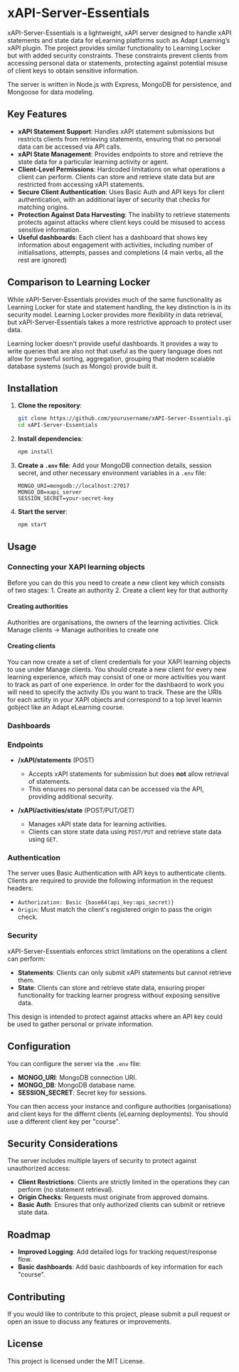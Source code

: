# xAPI-Server-Essentials

xAPI-Server-Essentials is a lightweight, xAPI server designed to handle xAPI statements and state data for eLearning platforms such as Adapt Learning’s xAPI plugin. The project provides similar functionality to Learning Locker but with added security constraints. These constraints prevent clients from accessing personal data or statements, protecting against potential misuse of client keys to obtain sensitive information.

The server is written in Node.js with Express, MongoDB for persistence, and Mongoose for data modeling.

## Key Features

- **xAPI Statement Support**: Handles xAPI statement submissions but restricts clients from retrieving statements, ensuring that no personal data can be accessed via API calls.
- **xAPI State Management**: Provides endpoints to store and retrieve the state data for a particular learning activity or agent.
- **Client-Level Permissions**: Hardcoded limitations on what operations a client can perform. Clients can store and retrieve state data but are restricted from accessing xAPI statements.
- **Secure Client Authentication**: Uses Basic Auth and API keys for client authentication, with an additional layer of security that checks for matching origins.
- **Protection Against Data Harvesting**: The inability to retrieve statements protects against attacks where client keys could be misused to access sensitive information.
- **Useful dashboards**: Each client has a dashboard that shows key information about engagement with activities, including number of initialisations, attempts, passes and completions (4 main verbs, all the rest are ignored)

## Comparison to Learning Locker

While xAPI-Server-Essentials provides much of the same functionality as Learning Locker for state and statement handling, the key distinction is in its security model. Learning Locker provides more flexibility in data retrieval, but xAPI-Server-Essentials takes a more restrictive approach to protect user data.

Learning locker doesn't provide useful dashboards. It provides a way to write queries that are also not that useful as the query language does not allow for powerful sorting, aggregation, grouping that modern scalable database systems (such as Mongo) provide built it.

## Installation

1. **Clone the repository**:
    ```bash
    git clone https://github.com/yourusername/xAPI-Server-Essentials.git
    cd xAPI-Server-Essentials
    ```

2. **Install dependencies**:
    ```bash
    npm install
    ```

3. **Create a `.env` file**:
    Add your MongoDB connection details, session secret, and other necessary environment variables in a `.env` file:
    ```
    MONGO_URI=mongodb://localhost:27017
    MONGO_DB=xapi_server
    SESSION_SECRET=your-secret-key
    ```

4. **Start the server**:
    ```bash
    npm start
    ```

## Usage

### Connecting your XAPI learning objects
Before you can do this you need to create a new client key which consists of two stages:
    1. Create an authority
    2. Create a client key for that authority

#### Creating authorities
Authorities are organisations, the owners of the learning activities. Click Manage clients -> Manage authorities to create one

#### Creating clients
You can now create a set of client credentials for your XAPI learning objects to use under Manage clients. You should create a new client for every new learning experience, which may consist of one or more activities you want to track as part of one experience. In order for the dashbaord to work you will need to specify the activity IDs you want to track. These are the URIs for each actiity in your XAPI objects and correspond to a top level learnin gobject like an Adapt eLearning course.

### Dashboards

### Endpoints

- **/xAPI/statements** (POST)
    - Accepts xAPI statements for submission but does **not** allow retrieval of statements.
    - This ensures no personal data can be accessed via the API, providing additional security.

- **/xAPI/activities/state** (POST/PUT/GET)
    - Manages xAPI state data for learning activities.
    - Clients can store state data using `POST/PUT` and retrieve state data using `GET`.

### Authentication

The server uses Basic Authentication with API keys to authenticate clients. Clients are required to provide the following information in the request headers:

- `Authorization: Basic {base64(api_key:api_secret)}`
- `Origin`: Must match the client's registered origin to pass the origin check.

### Security

xAPI-Server-Essentials enforces strict limitations on the operations a client can perform:
- **Statements**: Clients can only submit xAPI statements but cannot retrieve them.
- **State**: Clients can store and retrieve state data, ensuring proper functionality for tracking learner progress without exposing sensitive data.

This design is intended to protect against attacks where an API key could be used to gather personal or private information.

## Configuration

You can configure the server via the `.env` file:
- **MONGO_URI**: MongoDB connection URI.
- **MONGO_DB**: MongoDB database name.
- **SESSION_SECRET**: Secret key for sessions.

You can then access your instance and configure authorities (organisations) and client keys for the differnt clients (eLearning deployments). You should use a different client key per "course".

## Security Considerations

The server includes multiple layers of security to protect against unauthorized access:
- **Client Restrictions**: Clients are strictly limited in the operations they can perform (no statement retrieval).
- **Origin Checks**: Requests must originate from approved domains.
- **Basic Auth**: Ensures that only authorized clients can submit or retrieve state data.

## Roadmap

- **Improved Logging**: Add detailed logs for tracking request/response flow.
- **Basic dashboards**: Add basic dashboards of key information for each "course".

## Contributing

If you would like to contribute to this project, please submit a pull request or open an issue to discuss any features or improvements.

## License

This project is licensed under the MIT License.